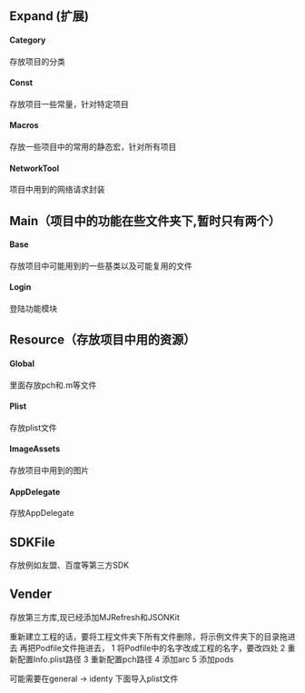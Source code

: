 ## Expand (扩展)

#### Category
存放项目的分类

#### Const
存放项目一些常量，针对特定项目

#### Macros
存放一些项目中的常用的静态宏，针对所有项目

#### NetworkTool
项目中用到的网络请求封装

## Main（项目中的功能在些文件夹下,暂时只有两个）

#### Base
存放项目中可能用到的一些基类以及可能复用的文件

#### Login
登陆功能模块

## Resource（存放项目中用的资源）

#### Global
里面存放pch和.m等文件

#### Plist
存放plist文件

#### ImageAssets
存放项目中用到的图片

#### AppDelegate
存放AppDelegate

## SDKFile
存放例如友盟、百度等第三方SDK

## Vender
存放第三方库,现已经添加MJRefresh和JSONKit



重新建立工程的话，要将工程文件夹下所有文件删除，将示例文件夹下的目录拖进去
再把Podfile文件拖进去，
1 将Podfile中的名字改成工程的名字，要改四处
2 重新配置Info.plist路径
3 重新配置pch路径
4 添加arc
5 添加pods

可能需要在general -> identy 下面导入plist文件
